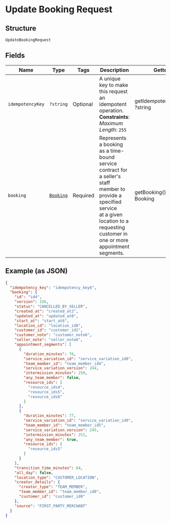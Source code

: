 
# Update Booking Request

## Structure

`UpdateBookingRequest`

## Fields

| Name | Type | Tags | Description | Getter | Setter |
|  --- | --- | --- | --- | --- | --- |
| `idempotencyKey` | `?string` | Optional | A unique key to make this request an idempotent operation.<br>**Constraints**: *Maximum Length*: `255` | getIdempotencyKey(): ?string | setIdempotencyKey(?string idempotencyKey): void |
| `booking` | [`Booking`](../../doc/models/booking.md) | Required | Represents a booking as a time-bound service contract for a seller's staff member to provide a specified service<br>at a given location to a requesting customer in one or more appointment segments. | getBooking(): Booking | setBooking(Booking booking): void |

## Example (as JSON)

```json
{
  "idempotency_key": "idempotency_key6",
  "booking": {
    "id": "id4",
    "version": 156,
    "status": "CANCELLED_BY_SELLER",
    "created_at": "created_at2",
    "updated_at": "updated_at0",
    "start_at": "start_at6",
    "location_id": "location_id8",
    "customer_id": "customer_id2",
    "customer_note": "customer_note6",
    "seller_note": "seller_note6",
    "appointment_segments": [
      {
        "duration_minutes": 76,
        "service_variation_id": "service_variation_id8",
        "team_member_id": "team_member_id4",
        "service_variation_version": 244,
        "intermission_minutes": 250,
        "any_team_member": false,
        "resource_ids": [
          "resource_ids4",
          "resource_ids5",
          "resource_ids6"
        ]
      },
      {
        "duration_minutes": 77,
        "service_variation_id": "service_variation_id9",
        "team_member_id": "team_member_id5",
        "service_variation_version": 245,
        "intermission_minutes": 251,
        "any_team_member": true,
        "resource_ids": [
          "resource_ids5"
        ]
      }
    ],
    "transition_time_minutes": 64,
    "all_day": false,
    "location_type": "CUSTOMER_LOCATION",
    "creator_details": {
      "creator_type": "TEAM_MEMBER",
      "team_member_id": "team_member_id0",
      "customer_id": "customer_id8"
    },
    "source": "FIRST_PARTY_MERCHANT"
  }
}
```

